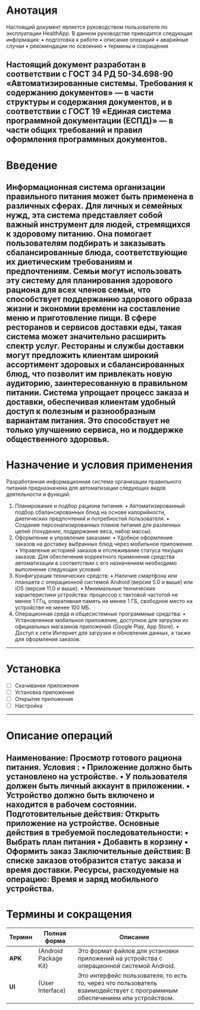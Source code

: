 # Анотация
Настоящий документ является руководством пользователя по эксплуатации HealthApp.
В данном руководстве приводится следующая информация:
• подготовка к работе
• описание операций
• аварийные случаи
• рекомендации по освоению
• термины и сокращения

Настоящий документ разработан в соответствии с ГОСТ 34 РД 50-34.698-90 «Автоматизированные системы. Требования к содержанию документов» — в части структуры и содержания документов, и в соответствии с ГОСТ 19 «Единая система программной документации (ЕСПД)» — в части общих требований и правил оформления программных документов.
------------------------------------------------------------------------------------------
# Введение
Информационная система организации правильного питания может быть применена в различных сферах.
Для личных и семейных нужд, эта система представляет собой важный инструмент для людей, стремящихся к здоровому питанию. Она помогает пользователям подбирать и заказывать сбалансированные блюда, соответствующие их диетическим требованиям и предпочтениям. Семьи могут использовать эту систему для планирования здорового рациона для всех членов семьи, что способствует поддержанию здорового образа жизни и экономии времени на составление меню и приготовление пищи.
В сфере ресторанов и сервисов доставки еды, такая система может значительно расширить спектр услуг. Рестораны и службы доставки могут предложить клиентам широкий ассортимент здоровых и сбалансированных блюд, что позволит им привлекать новую аудиторию, заинтересованную в правильном питании. Система упрощает процесс заказа и доставки, обеспечивая клиентам удобный доступ к полезным и разнообразным вариантам питания. Это способствует не только улучшению сервиса, но и поддержке общественного здоровья.
------------------------------------------------------------------------------------------
# Назначение и условия применения 
Разработанная информационная система организации правильного питания предназначена для автоматизации следующих видов деятельности и функций:
1. Планирование и подбор рациона питания:
  • Автоматизированный подбор сбалансированных блюд на основе калорийности, диетических предпочтений и потребностей пользователя.
  • Создание персонализированных планов питания для различных целей (похудение, поддержание веса, набор массы).
2. Оформление и управление заказами:
  • Удобное оформление заказов на доставку выбранных блюд через мобильное приложение.
  • Управление историей заказов и отслеживание статуса текущих заказов.
Для обеспечения корректного применения средства автоматизации в соответствии с его назначением необходимо выполнение следующих условий:
1. Конфигурация технических средств:
  • Наличие смартфона или планшета с операционной системой Android (версия 5.0 и выше) или iOS (версия 11.0 и выше).
  • Минимальные технические характеристики устройства: процессор с тактовой частотой не менее 1 ГГц, оперативная память не менее 1 ГБ, свободное место на устройстве не менее 100 МБ.
2. Операционная среда и общесистемные программные средства:
  • Установленное мобильное приложение, доступное для загрузки из официальных магазинов приложений (Google Play, App Store).
  • Доступ к сети Интернет для загрузки и обновления данных, а также для оформления заказов.
------------------------------------------------------------------------------------------
# Установка
- [ ] Скачиванеи приложения
- [ ] Установка приложения
- [ ] Открытие приложения
- [ ] Настройка
------------------------------------------------------------------------------------------
# Описание операций
Наименование: Просмотр готового рациона питания.
Условия :
  • Приложение должно быть установлено на устройстве. 
  • У пользователя должен быть личный аккаунт в приложении.
  • Устройство должно быть включено и находится в рабочем состоянии.
Подготовительные действия: Открыть приложение на устройстве.
Основные действия в требуемой последовательности:
  • Выбрать план питания
  • Добавить в корзину 
  • Оформить заказ
Заключительные действия: В списке заказов отобразится статус заказа и время доставки.
Ресурсы, расходуемые на операцию: Время и заряд мобильного устройства.
------------------------------------------------------------------------------------------
# Термины и сокращения
| **Термин** | **Полная форма** | **Описание** |
| ---------- | ---------------- | ------------ |
| **APK**    | (Android Package Kit) | Это формат файлов для установки приложений на устройства с операционной системой Android. |
| **UI**     | (User Interface) | Это интерфейс пользователя, то есть то, через что пользователь взаимодействует с программным обеспечением или устройством. |
